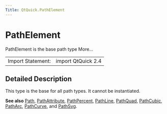 ```yaml
---
Title: QtQuick.PathElement
---
```

        
PathElement
===========

<span class="subtitle"></span>
PathElement is the base path type More...

|                   |                    |
|-------------------|--------------------|
| Import Statement: | import QtQuick 2.4 |

<span id="details"></span>
Detailed Description
--------------------

This type is the base for all path types. It cannot be instantiated.

**See also** [Path](../QtQuick.Path.md), [PathAttribute](../QtQuick.PathAttribute.md), [PathPercent](../QtQuick.PathPercent.md), [PathLine](../QtQuick.PathLine.md), [PathQuad](../QtQuick.PathQuad.md), [PathCubic](../QtQuick.PathCubic.md), [PathArc](../QtQuick.PathArc.md), [PathCurve](../QtQuick.PathCurve.md), and [PathSvg](../QtQuick.PathSvg.md).

